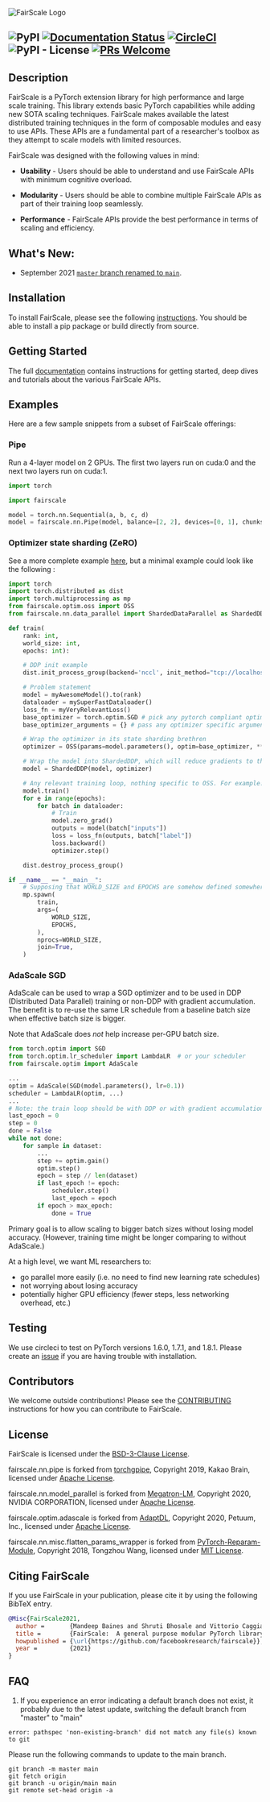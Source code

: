 ![FairScale Logo](./docs/source/_static/img/fairscale-logo.png)

![PyPI](https://img.shields.io/pypi/v/fairscale)
[![Documentation Status](https://readthedocs.org/projects/fairscale/badge/?version=latest)](https://fairscale.readthedocs.io/en/latest/?badge=latest)
[![CircleCI](https://circleci.com/gh/facebookresearch/fairscale.svg?style=shield)](https://app.circleci.com/pipelines/github/facebookresearch/fairscale/) ![PyPI - License](https://img.shields.io/pypi/l/fairscale) [![PRs Welcome](https://img.shields.io/badge/PRs-welcome-brightgreen.svg)](https://github.com/facebookresearch/fairscale/blob/main/CONTRIBUTING.md)
--------------------------------------------------------------------------------

## Description
FairScale is a PyTorch extension library for high performance and large scale training.
This library extends basic PyTorch capabilities while adding new SOTA scaling techniques.
FairScale makes available the latest distributed training techniques in the form of composable
modules and easy to use APIs. These APIs are a fundamental part of a researcher's toolbox as
they attempt to scale models with limited resources.

FairScale was designed with the following values in mind:

* **Usability** -  Users should be able to understand and use FairScale APIs with minimum cognitive overload.

* **Modularity** - Users should be able to combine multiple FairScale APIs as part of their training loop seamlessly.

* **Performance** - FairScale APIs provide the best performance in terms of scaling and efficiency.

## What's New:

* September 2021 [`master` branch renamed to `main`](https://github.com/github/renaming).

## Installation

To install FairScale, please see the following [instructions](https://github.com/facebookresearch/fairscale/blob/main/docs/source/installation_instructions.rst). You should be able to install a pip package or
build directly from source.

## Getting Started
The full [documentation](https://fairscale.readthedocs.io/) contains instructions for getting started, deep dives and tutorials about the various FairScale APIs.

## Examples

Here are a few sample snippets from a subset of FairScale offerings:

### Pipe

Run a 4-layer model on 2 GPUs. The first two layers run on cuda:0 and the next two layers run on cuda:1.

```python
import torch

import fairscale

model = torch.nn.Sequential(a, b, c, d)
model = fairscale.nn.Pipe(model, balance=[2, 2], devices=[0, 1], chunks=8)
```

### Optimizer state sharding (ZeRO)
See a more complete example [here](https://github.com/facebookresearch/fairscale/blob/main/benchmarks/oss.py), but a minimal example could look like the following :

```python
import torch
import torch.distributed as dist
import torch.multiprocessing as mp
from fairscale.optim.oss import OSS
from fairscale.nn.data_parallel import ShardedDataParallel as ShardedDDP

def train(
    rank: int,
    world_size: int,
    epochs: int):

    # DDP init example
    dist.init_process_group(backend='nccl', init_method="tcp://localhost:29501", rank=rank, world_size=world_size)

    # Problem statement
    model = myAwesomeModel().to(rank)
    dataloader = mySuperFastDataloader()
    loss_fn = myVeryRelevantLoss()
    base_optimizer = torch.optim.SGD # pick any pytorch compliant optimizer here
    base_optimizer_arguments = {} # pass any optimizer specific arguments here, or directly below when instantiating OSS

    # Wrap the optimizer in its state sharding brethren
    optimizer = OSS(params=model.parameters(), optim=base_optimizer, **base_optimizer_arguments)

    # Wrap the model into ShardedDDP, which will reduce gradients to the proper ranks
    model = ShardedDDP(model, optimizer)

    # Any relevant training loop, nothing specific to OSS. For example:
    model.train()
    for e in range(epochs):
        for batch in dataloader:
            # Train
            model.zero_grad()
            outputs = model(batch["inputs"])
            loss = loss_fn(outputs, batch["label"])
            loss.backward()
            optimizer.step()

    dist.destroy_process_group()

if __name__ == "__main__":
    # Supposing that WORLD_SIZE and EPOCHS are somehow defined somewhere
    mp.spawn(
        train,
        args=(
            WORLD_SIZE,
            EPOCHS,
        ),
        nprocs=WORLD_SIZE,
        join=True,
    )
```

### AdaScale SGD

AdaScale can be used to wrap a SGD optimizer and to be used in DDP (Distributed Data Parallel)
training or non-DDP with gradient accumulation. The benefit is to re-use the same LR
schedule from a baseline batch size when effective batch size is bigger.

Note that AdaScale does _not_ help increase per-GPU batch size.

```python
from torch.optim import SGD
from torch.optim.lr_scheduler import LambdaLR  # or your scheduler
from fairscale.optim import AdaScale

...
optim = AdaScale(SGD(model.parameters(), lr=0.1))
scheduler = LambdaLR(optim, ...)
...
# Note: the train loop should be with DDP or with gradient accumulation.
last_epoch = 0
step = 0
done = False
while not done:
    for sample in dataset:
        ...
        step += optim.gain()
        optim.step()
        epoch = step // len(dataset)
        if last_epoch != epoch:
            scheduler.step()
            last_epoch = epoch
        if epoch > max_epoch:
            done = True
```

Primary goal is to allow scaling to bigger batch sizes without losing model accuracy.
(However, training time might be longer comparing to without AdaScale.)

At a high level, we want ML researchers to:
  * go parallel more easily (i.e. no need to find new learning rate schedules)
  * not worrying about losing accuracy
  * potentially higher GPU efficiency (fewer steps, less networking overhead, etc.)

## Testing

We use circleci to test on PyTorch versions 1.6.0, 1.7.1, and 1.8.1. Please create an [issue](https://github.com/facebookresearch/fairscale/issues) if you are having trouble with installation.

## Contributors

We welcome outside contributions! Please see the [CONTRIBUTING](CONTRIBUTING.md) instructions for how you can contribute to FairScale.

## License

FairScale is licensed under the [BSD-3-Clause License](LICENSE).

fairscale.nn.pipe is forked from [torchgpipe](https://github.com/kakaobrain/torchgpipe), Copyright 2019, Kakao Brain, licensed under [Apache License](http://www.apache.org/licenses/LICENSE-2.0).

fairscale.nn.model_parallel is forked from [Megatron-LM](https://github.com/NVIDIA/Megatron-LM), Copyright 2020, NVIDIA CORPORATION, licensed under [Apache License](http://www.apache.org/licenses/LICENSE-2.0).

fairscale.optim.adascale is forked from [AdaptDL](https://github.com/petuum/adaptdl), Copyright 2020, Petuum, Inc., licensed under [Apache License](http://www.apache.org/licenses/LICENSE-2.0).

fairscale.nn.misc.flatten_params_wrapper is forked from [PyTorch-Reparam-Module](https://github.com/SsnL/PyTorch-Reparam-Module), Copyright 2018, Tongzhou Wang, licensed under [MIT License](https://github.com/SsnL/PyTorch-Reparam-Module/blob/master/LICENSE).


## Citing FairScale

If you use FairScale in your publication, please cite it by using the following BibTeX entry.

```BibTeX
@Misc{FairScale2021,
  author =       {Mandeep Baines and Shruti Bhosale and Vittorio Caggiano and Naman Goyal and Siddharth Goyal and Myle Ott and Benjamin Lefaudeux and Vitaliy Liptchinsky and Mike Rabbat and Sam Sheiffer and Anjali Sridhar and Min Xu},
  title =        {FairScale:  A general purpose modular PyTorch library for high performance and large scale training},
  howpublished = {\url{https://github.com/facebookresearch/fairscale}},
  year =         {2021}
}
```

## FAQ
1. If you experience an error indicating a default branch does not exist, it probably due to the latest update, switching the default branch from "master" to "main"
```
error: pathspec 'non-existing-branch' did not match any file(s) known to git
```
Please run the following commands to update to the main branch.
```
git branch -m master main
git fetch origin
git branch -u origin/main main
git remote set-head origin -a
```
